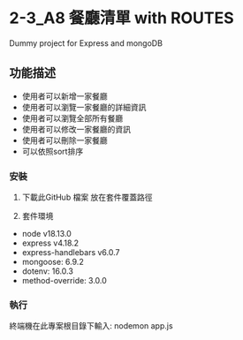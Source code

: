 # 2-3_A8 餐廳清單 with ROUTES 

Dummy project for Express and mongoDB

## 功能描述

- 使用者可以新增一家餐廳
- 使用者可以瀏覽一家餐廳的詳細資訊
- 使用者可以瀏覽全部所有餐廳
- 使用者可以修改一家餐廳的資訊
- 使用者可以刪除一家餐廳
- 可以依照sort排序


### 安裝

1. 下載此GitHub 檔案 放在套件覆蓋路徑

2. 套件環境
- node v18.13.0
- express v4.18.2
- express-handlebars v6.0.7
- mongoose: 6.9.2
- dotenv: 16.0.3
- method-override: 3.0.0

### 執行
終端機在此專案根目錄下輸入:
nodemon app.js